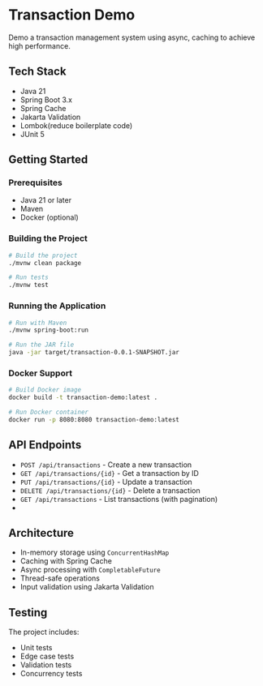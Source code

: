 # Transaction Demo

Demo a transaction management system using async, caching to achieve high performance.

## Tech Stack

- Java 21
- Spring Boot 3.x
- Spring Cache
- Jakarta Validation
- Lombok(reduce boilerplate code)
- JUnit 5

## Getting Started

### Prerequisites

- Java 21 or later
- Maven
- Docker (optional)

### Building the Project

```bash
# Build the project
./mvnw clean package

# Run tests
./mvnw test

```

### Running the Application

```bash
# Run with Maven
./mvnw spring-boot:run

# Run the JAR file
java -jar target/transaction-0.0.1-SNAPSHOT.jar
```

### Docker Support

```bash
# Build Docker image
docker build -t transaction-demo:latest .

# Run Docker container
docker run -p 8080:8080 transaction-demo:latest
```

## API Endpoints

- `POST /api/transactions` - Create a new transaction
- `GET /api/transactions/{id}` - Get a transaction by ID
- `PUT /api/transactions/{id}` - Update a transaction
- `DELETE /api/transactions/{id}` - Delete a transaction
- `GET /api/transactions` - List transactions (with pagination)
- 
## Architecture

- In-memory storage using `ConcurrentHashMap`
- Caching with Spring Cache
- Async processing with `CompletableFuture`
- Thread-safe operations
- Input validation using Jakarta Validation

## Testing

The project includes:
- Unit tests
- Edge case tests
- Validation tests
- Concurrency tests



